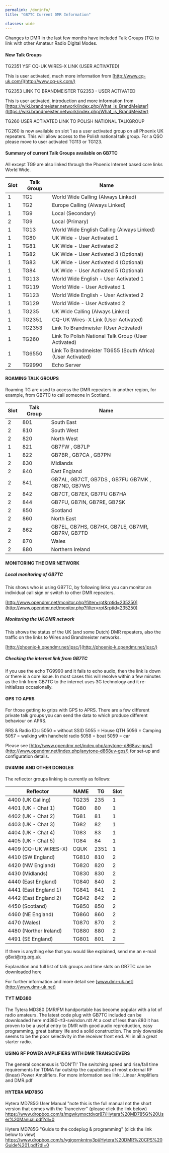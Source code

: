 ```yaml
---
permalink: /dmrinfo/
title: "GB7TC Current DMR Information"

classes: wide
---
```


Changes to DMR in the last few months have included Talk Groups (TG) to link with other Amateur Radio Digital Modes.

#### New Talk Groups

TG2351 YSF CQ-UK WIRES-X LINK (USER ACTIVATED)

This is user activated, much more information from [http://www.cq-uk.com/](http://www.cq-uk.com/)

TG2353 LINK TO BRANDMEISTER TG2353 - USER ACTIVATED

This is user activated, introduction and more information from [https://wiki.brandmeister.network/index.php/What_is_BrandMeister](https://wiki.brandmeister.network/index.php/What_is_BrandMeister)

TG260  USER ACTIVATED LINK TO POLISH NATIONAL TALKGROUP

TG260 is now available on slot 1 as a user activated group on all Phoenix UK repeaters. This will allow access to the Polish national talk group. For a QSO please move to user activated TG113 or TG123.
  
#### Summary of current Talk Groups available on GB7TC

All except TG9 are also linked through the Phoenix Internet based core links World Wide.  

|Slot|Talk Group| Name|
|---|---|---|
|1|TG1|World Wide Calling (Always Linked)|
|1|TG2|Europe Calling (Always Linked)|
|1|TG9|Local (Secondary)|
|2|TG9|Local (Primary)|
|1|TG13|World Wide English Calling (Always Linked)|
|1|TG80|UK Wide - User Activated 1|
|1|TG81|UK Wide - User Activated 2|
|1|TG82|UK Wide - User Activated 3 (Optional)|
|1|TG83|UK Wide - User Activated 4 (Optional)|
|1|TG84|UK Wide - User Activated 5 (Optional)|
|1|TG113|World Wide English - User Activated 1|
|1|TG119|World Wide - User Activated 1|
|1|TG123|World Wide English - User Activated 2|
|1|TG129|World Wide - User Activated 2|
|1|TG235|UK Wide Calling (Always Linked)|
|1|TG2351|CQ-UK Wires-X Link (User Activated)|
|1|TG2353|Link To Brandmeister (User Activated)|
|1|TG260|Link To Polish National Talk Group (User Activated)|
|1|TG6550|Link To Brandmeister TG655 (South Africa) (User Activated)|
|2|TG9990|Echo Server|

#### ROAMING TALK GROUPS

Roaming TG are used to access the DMR repeaters in another region, for example, from GB7TC to call someone in Scotland.

|Slot|Talk Group|Name|
|---|---|---|
|2|801|South East|
|2|810|South West|
|2|820|North West|
|1|821|GB7FW , GB7LP|
|1|822|GB7BR , GB7CA , GB7PN|
|2|830|Midlands|
|2|840|East England|
|2|841|GB7AL, GB7CT, GB7DS , GB7FU GB7MK , GB7ND, GB7WS|
|2|842|GB7CT, GB7EX, GB7FU GB7HA|
|2|844|GB7FU, GB7IN, GB7RE, GB7SK|
|2|850|Scotland|
|2|860|North East|
|2|862|GB7EL, GB7HS, GB7HX, GB7LE, GB7MR, GB7RV, GB7TD|
|2|870|Wales|
|2|880|Northern Ireland|

#### MONITORING THE DMR NETWORK

##### Local monitoring of GB7TC
This shows who is using GB7TC, by following links you can monitor an individual call sign or switch to other DMR repeaters.

[http://www.opendmr.net/monitor.php?filter=rpt&rptid=235250](http://www.opendmr.net/monitor.php?filter=rpt&rptid=235250)

##### Monitoring the UK DMR network
This shows the status of the UK (and some Dutch) DMR repeaters, also the traffic on the links to Wires and Brandmeister networks.

[http://phoenix-k.opendmr.net/ipsc/](http://phoenix-k.opendmr.net/ipsc/)

##### Checking the internet link from GB7TC

If you use the echo TG9990 and it fails to echo audio, then the link is down or there is a core issue. In most cases this will resolve within a few minutes as the link from GB7TC to the internet uses 3G technology and it re-initializes occasionally.

#### GPS TO APRS
For those getting to grips with GPS to APRS. There are a few different private talk groups you can send the data to which produce different behaviour on APRS.

RRS & Radio IDs:
5050 = without SSID
5055 = House QTH
5056 = Camping
5057 = walking with handheld radio
5058 = boat
5059 = car

Please see [http://www.opendmr.net/index.php/anytone-d868uv-gps/](http://www.opendmr.net/index.php/anytone-d868uv-gps/) for set-up and configuration details.

#### DV4MINI AND OTHER DONGLES

The reflector groups linking is currently as follows:

|Reflector|NAME|TG|Slot|
|---|---|---|---|
|4400 (UK Calling)|TG235|235|1|
|4401 (UK - Chat 1)|TG80|80|1|
|4402 (UK - Chat 2)|TG81|81|1|
|4403 (UK - Chat 3)|TG82|82|1|
|4404 (UK - Chat 4)|TG83|83|1|
|4405 (UK - Chat 5)|TG84|84|1|
|4409 (CQ-UK WIRES-X)|CQUK|2351|1|
|4410 (SW England)|TG810|810|2|
|4420 (NW England)|TG820|820|2|
|4430 (Midlands)|TG830|830|2|
|4440 (East England)|TG840|840|2|
|4441 (East England 1)|TG841|841|2|
|4442 (East England 2)|TG842|842|2|
|4450 (Scotland)|TG850|850|2|
|4460 (NE England)|TG860|860|2|
|4470 (Wales)|TG870|870|2|
|4480 (Norther Ireland)|TG880|880|2|
|4491 (SE England)|TG801|801|2|

If there is anything else that you would like explained, send me an e-mail [g8vri@rrg.org.uk](mailto:g8vri@rrg.org.uk)

Explanation and full list of talk groups and time slots on GB7TC can be downloaded here

For further information and more detail see [www.dmr-uk.net](http://www.dmr-uk.net)

#### TYT MD380
The Tytera MD380 DMR/FM handportable has become popular with a lot of radio amateurs. The latest code plug with GB7TC included can be downloaded here md380-rt3-swindon.rdt
At a cost of less than £80 it has proven to be a useful entry to DMR with good audio reproduction, easy programming, great battery life and a solid construction. The only downside seems to be the poor selectivity in the receiver front end. All in all a great starter radio.

#### USING RF POWER AMPLIFIERS WITH DMR TRANSCIEVERS
The general concensus is 'DON'T!' The switching speed and rise/fall time requirements for TDMA far outstrip the capabilities of most external RF (linear) Power Amplifiers. For more information see link: .Linear Amplifiers and DMR.pdf

#### HYTERA MD785G

Hytera MD785G User Manual "note this is the full manual not the short version that comes with the Tranceiver" (please click the link below)
https://www.dropbox.com/s/mgwkymxctdvqr87/Hytera%20MD785G%20User%20Manual.pdf?dl=0

Hytera MD785G  "Guide to the codeplug & programming" (click the link below to view)
https://www.dropbox.com/s/ygjgornkntny3pi/Hytera%20DMR%20CPS%20Guide%201.pdf?dl=0

